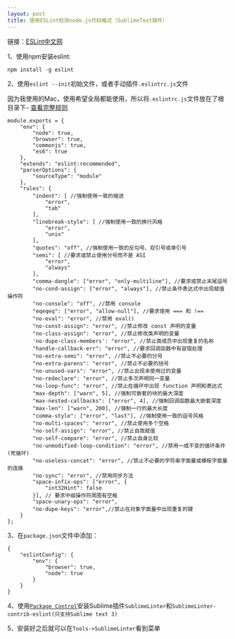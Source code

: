 ```yaml
---
layout: post
title: 使用ESLint检测node.js代码格式（SublimeText插件）
---
```

链接：[ESLint中文网](http://eslint.cn)

1、使用npm安装eslint:

`npm install -g eslint`

2、使用`eslint --init`初始文件，或者手动插件`.eslintrc.js`文件

因为我使用的Mac，使用希望全局都能使用，所以将`.eslintrc.js`文件放在了根目录下`~` [查看完整规则](http://eslint.cn/docs/rules/)

```
module.exports = {
    "env": {
        "node": true,
        "browser": true,
        "commonjs": true,
        "es6": true
    },
    "extends": "eslint:recommended",
    "parserOptions": {
        "sourceType": "module"
    },
    "rules": {
        "indent": [ //强制使用一致的缩进
            "error",
            "tab"
        ],
        "linebreak-style": [ //强制使用一致的换行风格
            "error",
            "unix"
        ],
        "quotes": "off", //强制使用一致的反勾号、双引号或单引号
        "semi": [ //要求或禁止使用分号而不是 ASI
            "error",
            "always"
        ],
        "comma-dangle": ["error", "only-multiline"], //要求或禁止末尾逗号
        "no-cond-assign": ["error", "always"], //禁止条件表达式中出现赋值操作符
        "no-console": "off", //禁用 console
        "eqeqeq": ["error", "allow-null"], //要求使用 === 和 !==
        "no-eval": "error", //禁用 eval()
        "no-const-assign": "error", //禁止修改 const 声明的变量
        "no-class-assign": "error", //禁止修改类声明的变量
        'no-dupe-class-members': "error", //禁止类成员中出现重复的名称
        "handle-callback-err": "error", //要求回调函数中有容错处理
        "no-extra-semi": "error", //禁止不必要的分号
        "no-extra-parens": "error", //禁止不必要的括号
        "no-unused-vars": "error", //禁止出现未使用过的变量
        "no-redeclare": "error", //禁止多次声明同一变量
        "no-loop-func": "error", //禁止在循环中出现 function 声明和表达式
        "max-depth": ["warn", 5], //强制可嵌套的块的最大深度
        "max-nested-callbacks": ["error", 4], //强制回调函数最大嵌套深度
        "max-len": ["warn", 200], //强制一行的最大长度
        "comma-style": ["error", "last"], //强制使用一致的逗号风格
        "no-multi-spaces": "error", //禁止使用多个空格
        "no-self-assign": "error", //禁止自我赋值
        "no-self-compare": "error", //禁止自身比较
        "no-unmodified-loop-condition": "error", //禁用一成不变的循环条件 (死循环)
        "no-useless-concat": "error", //禁止不必要的字符串字面量或模板字面量的连接
        "no-sync": "error", //禁用同步方法
        "space-infix-ops": ["error", {
            "int32Hint": false
        }], // 要求中缀操作符周围有空格 
        "space-unary-ops": "error",
        "no-dupe-keys": "error",//禁止在对象字面量中出现重复的键
    }
};
```

3、在`package.json`文件中添加：
```
{
    "eslintConfig": {
        "env": {
            "browser": true,
            "node": true
        }
    }
}
```  

4、使用[`Package Control`](https://sublime.wbond.net/installation)安装Sublime插件`SublimeLinter`和`SublimeLinter-contrib-eslint(只支持Sublime text 3)`

5、安装好之后就可以在`Tools->SublimeLinter`看到菜单

